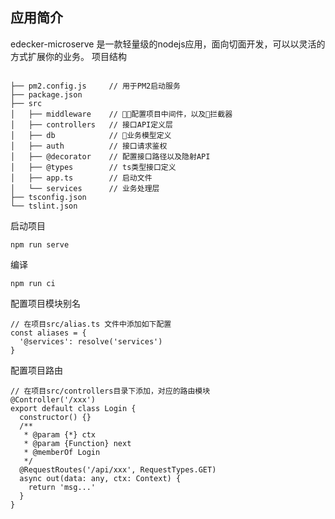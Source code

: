 ## 应用简介
edecker-microserve 是一款轻量级的nodejs应用，面向切面开发，可以以灵活的方式扩展你的业务。
项目结构
```

├── pm2.config.js     // 用于PM2启动服务
├── package.json
├── src
│   ├── middleware    // 配置项目中间件，以及拦截器
│   ├── controllers   // 接口API定义层
│   ├── db            // 业务模型定义
│   ├── auth          // 接口请求鉴权
│   ├── @decorator    // 配置接口路径以及隐射API
│   ├── @types        // ts类型接口定义
│   ├── app.ts        // 启动文件
│   └── services      // 业务处理层
├── tsconfig.json
└── tslint.json
```

启动项目

```
npm run serve
```

编译

```
npm run ci
```

配置项目模块别名

```
// 在项目src/alias.ts 文件中添加如下配置
const aliases = {
  '@services': resolve('services')
}
```

配置项目路由

```
// 在项目src/controllers目录下添加，对应的路由模块
@Controller('/xxx')
export default class Login {
  constructor() {}
  /**
   * @param {*} ctx
   * @param {Function} next
   * @memberOf Login
   */
  @RequestRoutes('/api/xxx', RequestTypes.GET)
  async out(data: any, ctx: Context) {
    return 'msg...'
  }
}
```
